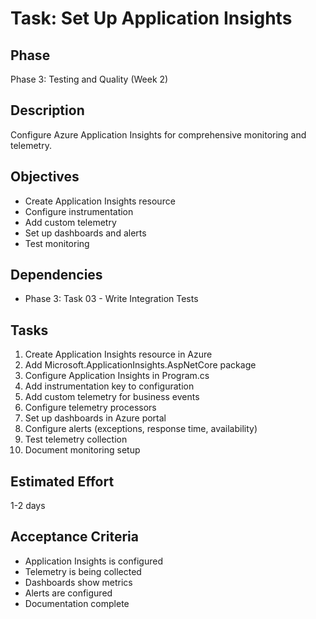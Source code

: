 # Task: Set Up Application Insights

## Phase
Phase 3: Testing and Quality (Week 2)

## Description
Configure Azure Application Insights for comprehensive monitoring and telemetry.

## Objectives
- Create Application Insights resource
- Configure instrumentation
- Add custom telemetry
- Set up dashboards and alerts
- Test monitoring

## Dependencies
- Phase 3: Task 03 - Write Integration Tests

## Tasks
1. Create Application Insights resource in Azure
2. Add Microsoft.ApplicationInsights.AspNetCore package
3. Configure Application Insights in Program.cs
4. Add instrumentation key to configuration
5. Add custom telemetry for business events
6. Configure telemetry processors
7. Set up dashboards in Azure portal
8. Configure alerts (exceptions, response time, availability)
9. Test telemetry collection
10. Document monitoring setup

## Estimated Effort
1-2 days

## Acceptance Criteria
- Application Insights is configured
- Telemetry is being collected
- Dashboards show metrics
- Alerts are configured
- Documentation complete
